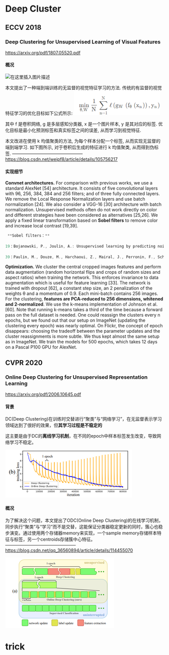 # Deep Cluster

## ECCV 2018

### Deep Clustering for Unsupervised Learning of Visual Features

https://arxiv.org/pdf/1807.05520.pdf

#### 概况

![在这里插入图片描述](DeepCluster.assets/format,png#pic_center.png)

本文提出了一种端到端训练的无监督的视觉特征学习的方法. 传统的有监督的视觉特征学习的优化目标如下公式所示:
![image-20230515103201228](DeepCluster.assets/image-20230515103201228.png)

其中 f 是卷积网络, g 是多层感知分类器, x 是一个图片样本, y 是其对应的标签. 优化目标是最小化预测标签和真实标签之间的误差, 从而学习到视觉特征.

本文改进在使用 k 均值聚类的方法, 为每个样本分配一个标签, 从而实现无监督的端到端学习. 如下图所示, 对于卷积后生成的特征进行 k 均值聚类, 从而得到伪标签.
————————————————
https://blog.csdn.net/weipf8/article/details/105756217

#### 实现细节

**Convnet architectures.** For comparison with previous works, we use a standard AlexNet [54] architecture. It consists of five convolutional layers with 96, 256, 384, 384 and 256 filters; and of three fully connected layers. We remove the Local Response Normalization layers and use batch normalization [24]. We also consider a VGG-16 [30] architecture with batch normalization. Unsupervised methods often do not work directly on color and different strategies have been considered as alternatives [25,26]. We apply a fixed linear transformation based on **Sobel filters** to remove color and increase local contrast [19,39].

```java
 **Sobel filters：**

19：Bojanowski, P., Joulin, A.: Unsupervised learning by predicting noise. ICML (2017)

39：Paulin, M., Douze, M., Harchaoui, Z., Mairal, J., Perronin, F., Schmid, C.: Local convolutional features with unsupervised training for image retrieval. In: ICCV. (2015)
```

**Optimization.** We cluster the central cropped images features and perform data augmentation (random horizontal flips and crops of random sizes and aspect ratios) when training the network. This enforces invariance to data augmentation which is useful for feature learning [33]. The network is trained with dropout [62], a constant step size, an 2 penalization of the weights θ and a momentum of 0.9. Each mini-batch contains 256 images. For the clustering, **features are PCA-reduced to 256 dimensions, whitened and 2-normalized**. We use the k-means implementation of Johnson et al. [60]. Note that running k-means takes a third of the time because a forward pass on the full dataset is needed. One could reassign the clusters every n epochs, but we found out that our setup on ImageNet (updating the clustering every epoch) was nearly optimal. On Flickr, the concept of epoch disappears: choosing the tradeoff between the parameter updates and the cluster reassignments is more subtle. We thus kept almost the same setup as in ImageNet. We train the models for 500 epochs, which takes 12 days on a Pascal P100 GPU for AlexNet.

## CVPR 2020

### Online Deep Clustering for Unsupervised Representation Learning

https://arxiv.org/pdf/2006.10645.pdf

#### 背景

DC(Deep Clustering)在训练时交替进行“聚类”与“网络学习”，在无监督表示学习领域达到了很好的效果，但**其学习过程是不稳定的**

这主要是由于DC的**离线学习机制**，在不同的epoch中样本标签发生改变，导致网络学习不稳定。

![image-20230515133555272](DeepCluster.assets/image-20230515133555272.png)

#### 概况

为了解决这个问题，本文提出了ODC(Online Deep Clustering)的在线学习机制，同步执行“聚类”与“学习”而不是交替，这能保证分类器稳定更新的同时，簇心也稳步演变。通过使用两个存储器memory来实现，一个sample memory存储样本特征与标签，另一个centroids存储簇中心特征。
————————————————
https://blog.csdn.net/qq_36560894/article/details/114455070

![image-20230515133129762](DeepCluster.assets/image-20230515133129762.png)

# trick
